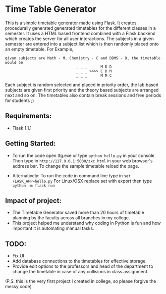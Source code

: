 # Time Table Generator 
This is a simple timetable generator made using Flask. It creates procedurally generated generated timetables for the different classes in a semester.
It uses a HTML based frontend combined with a Flask backend which creates the server for all user interactions. The subjects in a given semester are entered into a subject list which is then randomly placed onto an empty timetable. For Example,
```
given subjects are Math - M, Chemistry - C and DBMS - D, the timetable would be
                                _ _ _      M D D
                                _ _ _ >>>> C D M
                                _ _ _      M M C
```
Each subject is random selected and placed in priority order, the lab based subjects are given first priority and the theory based subjects are arranged next and so on. The timetables also contain break sessions and free periods for students ;)

## Requirements:
- Flask 1.1.1

## Getting Started: 
- To run the code open ttg.exe or type ```python hello.py``` in your console. 
Then type in ```http://127.0.0.1:5000/zxc.html``` in your web browser's address bar. 
To change the sample timetable reload the page.

- Alternatively:
To run the code in command line type in ```set FLASK_APP=hello.py```
For Linux/OSX replace set with export
then type ```python -m flask run```


## Impact of project:
- The Timetable Generator saved more than 20 hours of timetable planning by the faculty across all branches in my college. 
- This project helped me understand why coding in Python is fun and how important it is automating manual tasks.


## TODO:
- Fix UI
- Add database connections to the timetables for effective storage.
- Provide edit options to the professors and head of the department to change the timetable in case of any collisions in class assignment.

(P.S. this is the very first project I created in college, so please forgive the messy code)


